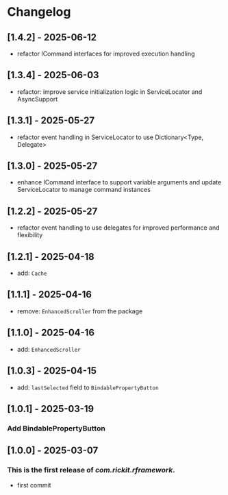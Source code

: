 # Changelog
## [1.4.2] - 2025-06-12
- refactor ICommand interfaces for improved execution handling
## [1.3.4] - 2025-06-03
- refactor: improve service initialization logic in ServiceLocator and AsyncSupport
## [1.3.1] - 2025-05-27
- refactor event handling in ServiceLocator to use Dictionary<Type, Delegate>
## [1.3.0] - 2025-05-27
- enhance ICommand interface to support variable arguments and update ServiceLocator to manage command instances
## [1.2.2] - 2025-05-27
- refactor event handling to use delegates for improved performance and flexibility
## [1.2.1] - 2025-04-18
- add: `Cache`
## [1.1.1] - 2025-04-16
- remove: `EnhancedScroller` from the package
## [1.1.0] - 2025-04-16
- add: `EnhancedScroller`
## [1.0.3] - 2025-04-15
- add: `lastSelected` field to `BindablePropertyButton`
## [1.0.1] - 2025-03-19
### Add BindablePropertyButton
## [1.0.0] - 2025-03-07
### This is the first release of *com.rickit.rframework*.
- first commit